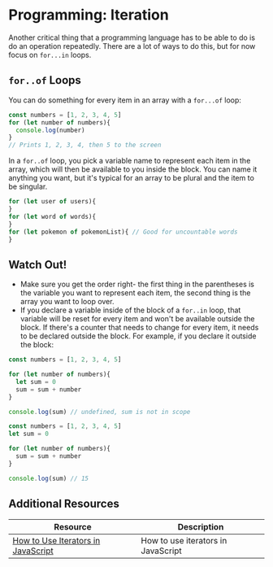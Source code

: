 # Programming: Iteration

Another critical thing that a programming language has to be able to do is do an operation repeatedly. There are a lot of ways to do this, but for now focus on `for...in` loops.

## `for..of` Loops

You can do something for every item in an array with a `for...of` loop:

```js
const numbers = [1, 2, 3, 4, 5]
for (let number of numbers){
  console.log(number)
}
// Prints 1, 2, 3, 4, then 5 to the screen
```

In a `for..of` loop, you pick a variable name to represent each item in the array, which will then be available to you inside the block. You can name it anything you want, but it's typical for an array to be plural and the item to be singular.

```js
for (let user of users){
}
for (let word of words){
}
for (let pokemon of pokemonList){ // Good for uncountable words
}
```

## Watch Out!

* Make sure you get the order right- the first thing in the parentheses is the variable you want to represent each item, the second thing is the array you want to loop over.
* If you declare a variable inside of the block of a `for..in` loop, that variable will be reset for every item and won't be available outside the block. If there's a counter that needs to change for every item, it needs to be declared outside the block. For example, if you declare it outside the block:

```js
const numbers = [1, 2, 3, 4, 5]

for (let number of numbers){
  let sum = 0
  sum = sum + number
}

console.log(sum) // undefined, sum is not in scope
```

```js
const numbers = [1, 2, 3, 4, 5]
let sum = 0

for (let number of numbers){
  sum = sum + number
}

console.log(sum) // 15
```


## Additional Resources

| Resource | Description |
| --- | --- |
| [How to Use Iterators in JavaScript](https://www.youtube.com/watch?v=2oU-DfdWM0c) | How to use iterators in JavaScript |
